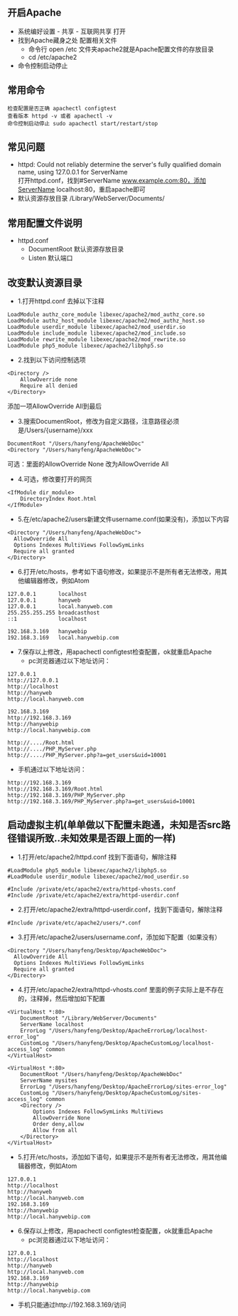 
## 开启Apache

- 系统编好设置 - 共享 - 互联网共享 打开
- 找到Apache藏身之处 配置相关文件
  - 命令行 open /etc 文件夹apache2就是Apache配置文件的存放目录
  - cd /etc/apache2
- 命令控制启动停止


## 常用命令
```
检查配置是否正确 apachectl configtest
查看版本 httpd -v 或者 apachectl -v
命令控制启动停止 sudo apachectl start/restart/stop
```


## 常见问题
- httpd: Could not reliably determine the server's fully qualified domain name, using 127.0.0.1 for ServerName <br/>
打开httpd.conf，找到#ServerName www.example.com:80，添加ServerName localhost:80，重启apache即可
- 默认资源存放目录 /Library/WebServer/Documents/

## 常用配置文件说明

- httpd.conf
  - DocumentRoot 默认资源存放目录
  - Listen 默认端口

## 改变默认资源目录

- 1.打开httpd.conf 去掉以下注释

```
LoadModule authz_core_module libexec/apache2/mod_authz_core.so
LoadModule authz_host_module libexec/apache2/mod_authz_host.so
LoadModule userdir_module libexec/apache2/mod_userdir.so
LoadModule include_module libexec/apache2/mod_include.so
LoadModule rewrite_module libexec/apache2/mod_rewrite.so
LoadModule php5_module libexec/apache2/libphp5.so
```

- 2.找到以下访问控制选项

```
<Directory />
    AllowOverride none
    Require all denied
</Directory>
```
添加一项AllowOverride All到最后

- 3.搜索DocumentRoot，修改为自定义路径，注意路径必须是/Users/{username}/xxx

```
DocumentRoot "/Users/hanyfeng/ApacheWebDoc"
<Directory "/Users/hanyfeng/ApacheWebDoc">
```
可选：里面的AllowOverride None 改为AllowOverride All

- 4.可选，修改要打开的网页

```
<IfModule dir_module>
    DirectoryIndex Root.html
</IfModule>
```

- 5.在/etc/apache2/users新建文件username.conf(如果没有)，添加以下内容

```
<Directory "/Users/hanyfeng/ApacheWebDoc">
  AllowOverride All
  Options Indexes MultiViews FollowSymLinks
  Require all granted
</Directory>
```

- 6.打开/etc/hosts，参考如下语句修改，如果提示不是所有者无法修改，用其他编辑器修改，例如Atom

```
127.0.0.1       localhost
127.0.0.1       hanyweb
127.0.0.1       local.hanyweb.com
255.255.255.255 broadcasthost
::1             localhost

192.168.3.169   hanywebip
192.168.3.169   local.hanywebip.com
```

- 7.保存以上修改，用apachectl configtest检查配置，ok就重启Apache
  - pc浏览器通过以下地址访问：
```
127.0.0.1
http://127.0.0.1
http://localhost
http://hanyweb
http://local.hanyweb.com

192.168.3.169
http://192.168.3.169
http://hanywebip
http://local.hanywebip.com

http://..../Root.html
http://..../PHP_MyServer.php
http://..../PHP_MyServer.php?a=get_users&uid=10001
```

  - 手机通过以下地址访问：
```
http://192.168.3.169
http://192.168.3.169/Root.html
http://192.168.3.169/PHP_MyServer.php
http://192.168.3.169/PHP_MyServer.php?a=get_users&uid=10001
```





## 启动虚拟主机(单单做以下配置未跑通，未知是否src路径错误所致..未知效果是否跟上面的一样)

- 1.打开/etc/apache2/httpd.conf 找到下面语句，解除注释

```
#LoadModule php5_module libexec/apache2/libphp5.so
#LoadModule userdir_module libexec/apache2/mod_userdir.so

#Include /private/etc/apache2/extra/httpd-vhosts.conf
#Include /private/etc/apache2/extra/httpd-userdir.conf
```

- 2.打开/etc/apache2/extra/httpd-userdir.conf，找到下面语句，解除注释

```
#Include /private/etc/apache2/users/*.conf
```

- 3.打开/etc/apache2/users/username.conf，添加如下配置（如果没有）

```
<Directory "/Users/hanyfeng/Desktop/ApacheWebDoc">
  AllowOverride All
  Options Indexes MultiViews FollowSymLinks
  Require all granted
</Directory>
```

- 4.打开/etc/apache2/extra/httpd-vhosts.conf 里面的例子实际上是不存在的，注释掉，然后增加如下配置

```
<VirtualHost *:80>
    DocumentRoot "/Library/WebServer/Documents"
    ServerName localhost
    ErrorLog "/Users/hanyfeng/Desktop/ApacheErrorLog/localhost-error_log"
    CustomLog "/Users/hanyfeng/Desktop/ApacheCustomLog/localhost-access_log" common
</VirtualHost>

<VirtualHost *:80>
    DocumentRoot "/Users/hanyfeng/Desktop/ApacheWebDoc"
    ServerName mysites
    ErrorLog "/Users/hanyfeng/Desktop/ApacheErrorLog/sites-error_log"
    CustomLog "/Users/hanyfeng/Desktop/ApacheCustomLog/sites-access_log" common
    <Directory />
        Options Indexes FollowSymLinks MultiViews
        AllowOverride None
        Order deny,allow
        Allow from all
    </Directory>
</VirtualHost>
```

- 5.打开/etc/hosts，添加如下语句，如果提示不是所有者无法修改，用其他编辑器修改，例如Atom

```
127.0.0.1
http://localhost
http://hanyweb
http://local.hanyweb.com
192.168.3.169
http://hanywebip
http://local.hanywebip.com
```

- 6.保存以上修改，用apachectl configtest检查配置，ok就重启Apache
  - pc浏览器通过以下地址访问：
```
127.0.0.1
http://localhost
http://hanyweb
http://local.hanyweb.com
192.168.3.169
http://hanywebip
http://local.hanywebip.com
```
  - 手机只能通过http://192.168.3.169/访问
